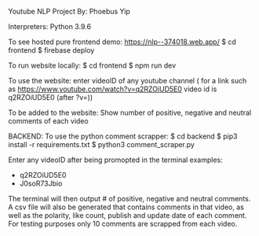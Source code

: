 Youtube NLP Project
By: Phoebus Yip

Interpreters: Python 3.9.6 

To see hosted pure frontend demo: https://nlp--374018.web.app/
$ cd frontend
$ firebase deploy

To run website locally:
$ cd frontend
$ npm run dev

To use the website:
enter videoID of any youtube channel ( for a link such as https://www.youtube.com/watch?v=q2RZOiUD5E0 video id is q2RZOiUD5E0 (after ?v=))

To be added to the website: 
Show number of positive, negative and neutral comments of each video

BACKEND:
To use the python comment scrapper:
$ cd backend
$ pip3 install -r requirements.txt
$ python3 comment_scraper.py

Enter any videoID after being promopted in the terminal
examples: 
- q2RZOiUD5E0
- J0soR73Jbio

The terminal will then output # of positive, negative and neutral comments.
A csv file will also be generated that contains comments in that video, as well as the polarity, like count, publish and update date of each comment.
For testing purposes only 10 comments are scrapped from each video.


